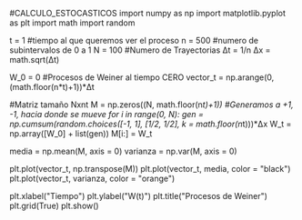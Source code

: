 #CALCULO_ESTOCASTICOS
import numpy as np
import matplotlib.pyplot as plt
import math
import random

t = 1 #tiempo al que queremos ver el proceso
n = 500 #numero de subintervalos de 0 a 1
N = 100 #Numero de Trayectorias
Δt = 1/n
Δx = math.sqrt(Δt)

W_0 = 0 #Procesos de Weiner al tiempo CERO
vector_t = np.arange(0, (math.floor(n*t)+1))*Δt

#Matriz tamaño Nxnt
M = np.zeros((N, math.floor(n*t)+1))
#Generamos a +1, -1, hacia donde se mueve
for i in range(0, N):
  gen = np.cumsum(random.choices([-1, 1], [1/2, 1/2], k = math.floor(n*t)))*Δx
  W_t = np.array([W_0] + list(gen))
  M[i:] = W_t

media  = np.mean(M, axis  = 0)
varianza = np.var(M, axis = 0)

plt.plot(vector_t, np.transpose(M))
plt.plot(vector_t, media, color = "black")
plt.plot(vector_t, varianza, color = "orange")

plt.xlabel("Tiempo")
plt.ylabel("W(t)")
plt.title("Procesos de Weiner")
plt.grid(True)
plt.show()
